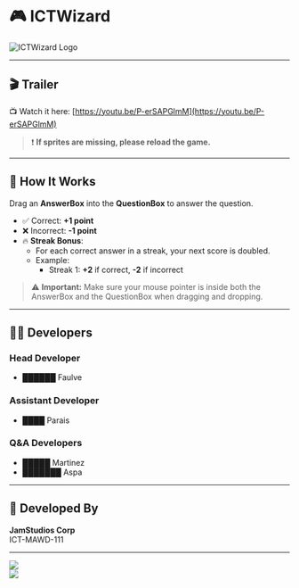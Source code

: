 # 🎮 ICTWizard

![ICTWizard Logo](https://github.com/user-attachments/assets/a34b3a9d-39bd-440d-b59e-001650dac910)

---

## 🎬 Trailer

📺 Watch it here: [https://youtu.be/P-erSAPGlmM](https://youtu.be/P-erSAPGlmM)

> ❗ **If sprites are missing, please reload the game.**

---

## 🧠 How It Works

Drag an **AnswerBox** into the **QuestionBox** to answer the question.

- ✅ Correct: **+1 point**
- ❌ Incorrect: **-1 point**
- 🔥 **Streak Bonus**:
  - For each correct answer in a streak, your next score is doubled.
  - Example:
    - Streak 1: **+2** if correct, **-2** if incorrect

> ⚠️ **Important:** Make sure your mouse pointer is inside both the AnswerBox and the QuestionBox when dragging and dropping.

---

## 👨‍💻 Developers

### Head Developer
- ██████ Faulve

### Assistant Developer
- ████ Parais

### Q&A Developers
- █████ Martinez  
- ███████ Aspa

---

## 🏢 Developed By

**JamStudios Corp**  
ICT-MAWD-111

---

![](https://github.com/user-attachments/assets/42a5e553-b08f-4d96-934d-fd2212bf5be8)  
![](https://github.com/user-attachments/assets/f31c2041-9e1e-4af9-b241-c99493902b1e)
